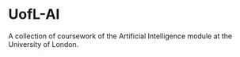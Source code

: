 # UofL-AI
A collection of coursework of the Artificial Intelligence module at the University of London.
